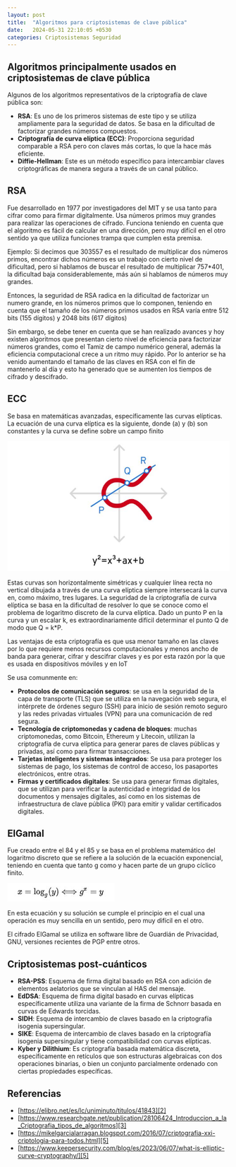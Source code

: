 ```yaml
---
layout: post
title:  "Algoritmos para criptosistemas de clave pública"
date:   2024-05-31 22:10:05 +0530
categories: Criptosistemas Seguridad
---
```


## Algoritmos principalmente usados en criptosistemas de clave pública
Algunos de los algoritmos representativos de la criptografía de clave pública son:
- **RSA**: Es uno de los primeros sistemas de este tipo y se utiliza ampliamente para la seguridad de datos. Se basa en la dificultad de factorizar grandes números compuestos.
- **Criptografía de curva elíptica (ECC)**: Proporciona seguridad comparable a RSA pero con claves más cortas, lo que la hace más eficiente.
- **Diffie-Hellman**: Este es un método específico para intercambiar claves criptográficas de manera segura a través de un canal público.


## RSA
Fue desarrollado en 1977 por investigadores del MIT y se usa tanto para cifrar como para firmar digitalmente. Usa números primos muy grandes para realizar las operaciones de cifrado. Funciona teniendo en cuenta que el algoritmo es fácil de calcular en una dirección, pero muy difícil en el otro sentido ya que utiliza funciones trampa que cumplen esta premisa.

Ejemplo: Si decimos que 303557 es el resultado de multiplicar dos números primos, encontrar dichos números es un trabajo con cierto nivel de dificultad, pero si hablamos de buscar el resultado de multiplicar 757*401, la dificultad baja considerablemente, más aún si hablamos de números muy grandes.

Entonces, la seguridad de RSA radica en la dificultad de factorizar un numero grande, en los números primos que lo componen, teniendo en cuenta que el tamaño de los números primos usados en RSA varía entre 512 bits (155 dígitos) y 2048 bits (617 dígitos)

Sin embargo, se debe tener en cuenta que se han realizado avances y hoy existen algoritmos que presentan cierto nivel de eficiencia para factorizar números grandes, como el Tamiz de campo numérico general, además la eficiencia computacional crece a un ritmo muy rápido. Por lo anterior se ha venido aumentando el tamaño de las claves en RSA con el fin de mantenerlo al día y esto ha generado que se aumenten los tiempos de cifrado y descifrado.

## ECC
Se basa en matemáticas avanzadas, específicamente las curvas elípticas. La ecuación de una curva elíptica es la siguiente, donde (a) y (b) son constantes y la curva se define sobre un campo finito

![Image](/assets/curvaeliptic.JPG)

Estas curvas son horizontalmente simétricas y cualquier línea recta no vertical dibujada a través de una curva elíptica siempre intersecará la curva en, como máximo, tres lugares. La seguridad de la criptografía de curva elíptica se basa en la dificultad de resolver lo que se conoce como el problema de logaritmo discreto de la curva elíptica. Dado un punto P en la curva y un escalar k, es extraordinariamente difícil determinar el punto Q de modo que Q = k*P.

Las ventajas de esta criptografía es que usa menor tamaño en las claves por lo que requiere menos recursos computacionales y menos ancho de banda para generar, cifrar y descifrar claves y es por esta razón por la que es usada en dispositivos móviles y en IoT

Se usa comunmente en:
- **Protocolos de comunicación seguros**: se usa en la seguridad de la capa de transporte (TLS) que se utiliza en la navegación web segura, el intérprete de órdenes seguro (SSH) para inicio de sesión remoto seguro y las redes privadas virtuales (VPN) para una comunicación de red segura.
- **Tecnología de criptomonedas y cadena de bloques**: muchas criptomonedas, como Bitcoin, Ethereum y Litecoin, utilizan la criptografía de curva elíptica para generar pares de claves públicas y privadas, así como para firmar transacciones.
- **Tarjetas inteligentes y sistemas integrados**: Se usa para proteger los sistemas de pago, los sistemas de control de acceso, los pasaportes electrónicos, entre otras.
- **Firmas y certificados digitales**: Se usa para generar firmas digitales, que se utilizan para verificar la autenticidad e integridad de los documentos y mensajes digitales, así como en los sistemas de infraestructura de clave pública (PKI) para emitir y validar certificados digitales.

## ElGamal
Fue creado entre el 84 y el 85 y se basa en el problema matemático del logaritmo discreto que se refiere a la solución de la ecuación exponencial, teniendo en cuenta que tanto g como y hacen parte de un grupo cíclico finito.

![Image](/assets/Logarit.JPG)

En esta ecuación y su solución se cumple el principio en el cual una operación es muy sencilla en un sentido, pero muy difícil en el otro.

El cifrado ElGamal se utiliza en software libre de Guardián de Privacidad, GNU, versiones recientes de PGP entre otros.

## Criptosistemas post-cuánticos
- **RSA-PSS**: Esquema de firma digital basado en RSA con adición de elementos aelatorios que se vinculan al HAS del mensaje.
- **EdDSA**: Esquema de firma digital basado en curvas elípticas específicamente utiliza una variante de la firma de Schnorr basada en curvas de Edwards torcidas.
- **SIDH**: Esquema de intercambio de claves basado en la criptografía isogenia supersingular.
- **SIKE**: Esquema de intercambio de claves basado en la criptografía isogenia supersingular y tiene compatibilidad con curvas elípticas.
- **Kyber y Dilithium**: Es criptografía basada matemática discreta, específicamente en retículos que son estructuras algebraicas con dos operaciones binarias, o bien un conjunto parcialmente ordenado con ciertas propiedades específicas.

## Referencias

- [https://elibro.net/es/lc/uniminuto/titulos/41843][2]
- [https://www.researchgate.net/publication/28106424_Introduccion_a_la_Criptografia_tipos_de_algoritmos][3]
- [https://mikelgarcialarragan.blogspot.com/2016/07/criptografia-xxi-criptologia-para-todos.html][5]
- [https://www.keepersecurity.com/blog/es/2023/06/07/what-is-elliptic-curve-cryptography/][5]
  
[2]: https://elibro.net/es/lc/uniminuto/titulos/41843
[3]: https://www.researchgate.net/publication/28106424_Introduccion_a_la_Criptografia_tipos_de_algoritmos
[4]: https://mikelgarcialarragan.blogspot.com/2016/07/criptografia-xxi-criptologia-para-todos.html
[5]: https://www.keepersecurity.com/blog/es/2023/06/07/what-is-elliptic-curve-cryptography/


